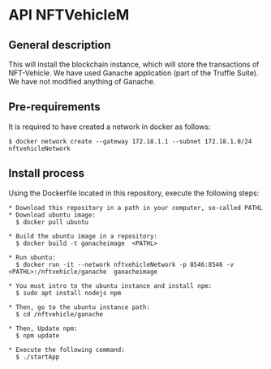 # API NFTVehicleM
## General description
  This will install the blockchain instance, which will store the transactions of NFT-Vehicle. We have used Ganache application (part of the Truffle Suite). We have not modified anything of Ganache.

## Pre-requirements
  It is required to have created a network in docker as follows:

    $ docker network create --gateway 172.18.1.1 --subnet 172.18.1.0/24 nftvehicleNetwork
 
## Install process
  Using the Dockerfile located in this repository, execute the following steps:

    * Download this repository in a path in your computer, so-called PATHL
    * Download ubuntu image:
      $ docker pull ubuntu
    
    * Build the ubuntu image in a repository:
      $ docker build -t ganacheimage  <PATHL>

    * Run ubuntu: 
      $ docker run -it --network nftvehicleNetwork -p 8546:8546 -v <PATHL>:/nftvehicle/ganache  ganacheimage

    * You must intro to the ubuntu instance and install npm:
      $ sudo apt install nodejs npm
    
    * Then, go to the ubuntu instance path:
      $ cd /nftvehicle/ganache

    * Then, Update npm:
      $ npm update
    
    * Execute the following command:
      $ ./startApp
